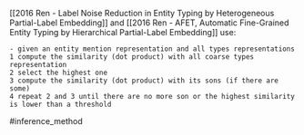 [[2016 Ren  - Label Noise Reduction in Entity Typing by Heterogeneous Partial-Label Embedding]] and [[2016 Ren - AFET, Automatic Fine-Grained Entity Typing by Hierarchical Partial-Label Embedding]] use:

	- given an entity mention representation and all types representations
	1 compute the similarity (dot product) with all coarse types representation
	2 select the highest one
	3 compute the similarity (dot product) with its sons (if there are some)
	4 repeat 2 and 3 until there are no more son or the highest similarity is lower than a threshold
	
#inference_method